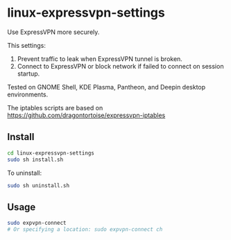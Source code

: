 # linux-expressvpn-settings

Use ExpressVPN more securely.

This settings:

1. Prevent traffic to leak when ExpressVPN tunnel is broken.
2. Connect to ExpressVPN or block network if failed to connect on session startup.

Tested on GNOME Shell, KDE Plasma, Pantheon, and Deepin desktop environments.

The iptables scripts are based on https://github.com/dragontortoise/expressvpn-iptables

## Install

```sh
cd linux-expressvpn-settings
sudo sh install.sh
```

To uninstall:

```sh
sudo sh uninstall.sh
```

## Usage

```sh
sudo expvpn-connect
# Or specifying a location: sudo expvpn-connect ch
```
